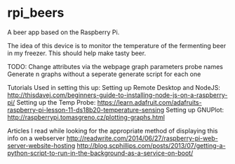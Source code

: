 # rpi_beers
A beer app based on the Raspberry Pi.

The idea of this device is to monitor the temperature of the fermenting beer in my freezer. This should help make tasty beer.

TODO:
Change attributes via the webpage
  graph parameters
  probe names
Generate n graphs without a seperate generate script for each one

Tutorials Used in setting this up:
Setting up Remote Desktop and NodeJS: http://thisdavej.com/beginners-guide-to-installing-node-js-on-a-raspberry-pi/
Setting up the Temp Probe: https://learn.adafruit.com/adafruits-raspberry-pi-lesson-11-ds18b20-temperature-sensing
Setting up GNUPlot: http://raspberrypi.tomasgreno.cz/plotting-graphs.html


Articles I read while looking for the appropriate method of displaying this info on a webserver
http://readwrite.com/2014/06/27/raspberry-pi-web-server-website-hosting
http://blog.scphillips.com/posts/2013/07/getting-a-python-script-to-run-in-the-background-as-a-service-on-boot/
